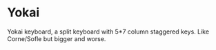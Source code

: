 # Yokai
Yokai keyboard, a split keyboard with 5*7 column staggered keys.  Like Corne/Sofle but bigger and worse.
